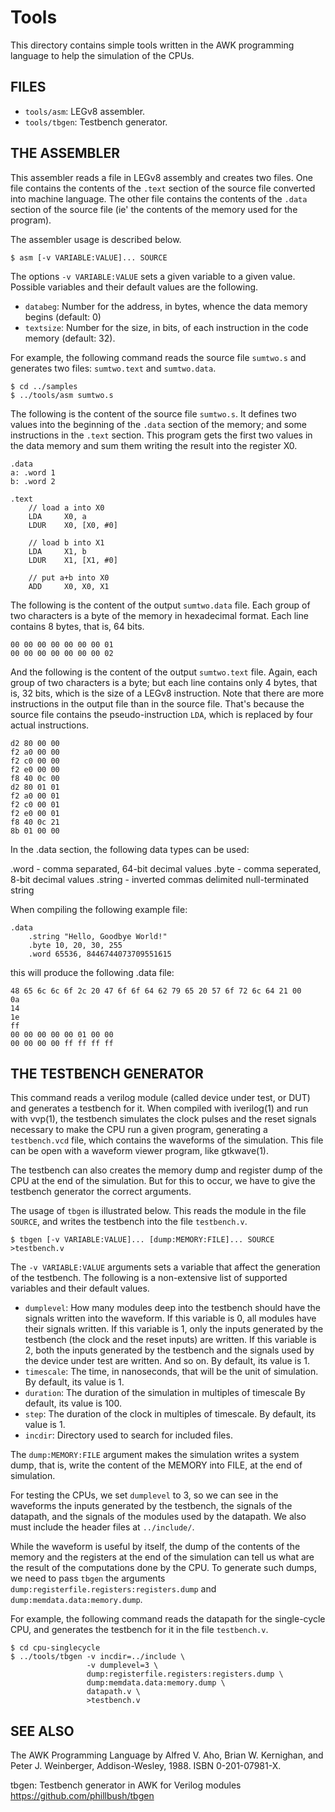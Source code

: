Tools
=====

This directory contains simple tools written in the AWK programming language
to help the simulation of the CPUs.

## FILES

* `tools/asm`:       LEGv8 assembler.
* `tools/tbgen`:     Testbench generator.


## THE ASSEMBLER

This assembler reads a file in LEGv8 assembly and creates two files.
One file contains the contents of the `.text` section of the source
file converted into machine language.  The other file contains the
contents of the `.data` section of the source file (ie' the contents
of the memory used for the program).

The assembler usage is described below.

	$ asm [-v VARIABLE:VALUE]... SOURCE

The options `-v VARIABLE:VALUE` sets a given variable to a given value.
Possible variables and their default values are the following.

* `databeg`: Number for the address, in bytes, whence the data memory begins (default: 0)
* `textsize`: Number for the size, in bits, of each instruction in the code memory (default: 32).

For example, the following command reads the source file `sumtwo.s` and
generates two files: `sumtwo.text` and `sumtwo.data`.

	$ cd ../samples
	$ ../tools/asm sumtwo.s

The following is the content of the source file `sumtwo.s`.
It defines two values into the beginning of the `.data` section of the memory;
and some instructions in the `.text` section.  This program gets the first two
values in the data memory and sum them writing the result into the register X0.

	.data
	a: .word 1
	b: .word 2
	
	.text
		// load a into X0
		LDA     X0, a
		LDUR    X0, [X0, #0]
	
		// load b into X1
		LDA     X1, b
		LDUR    X1, [X1, #0]
	
		// put a+b into X0
		ADD     X0, X0, X1

The following is the content of the output `sumtwo.data` file.
Each group of two characters is a byte of the memory in hexadecimal format.
Each line contains 8 bytes, that is, 64 bits.

	00 00 00 00 00 00 00 01
	00 00 00 00 00 00 00 02

And the following is the content of the output `sumtwo.text` file.
Again, each group of two characters is a byte; but each line contains
only 4 bytes, that is, 32 bits, which is the size of a LEGv8 instruction.
Note that there are more instructions in the output file than in the
source file.  That's because the source file contains the pseudo-instruction
`LDA`, which is replaced by four actual instructions.

	d2 80 00 00
	f2 a0 00 00
	f2 c0 00 00
	f2 e0 00 00
	f8 40 0c 00
	d2 80 01 01
	f2 a0 00 01
	f2 c0 00 01
	f2 e0 00 01
	f8 40 0c 21
	8b 01 00 00

In the .data section, the following data types can be used:

.word  	- comma separated, 64-bit decimal values
.byte	- comma seperated, 8-bit decimal values
.string	- inverted commas delimited null-terminated string

When compiling the following example file:

	.data
 		.string "Hello, Goodbye World!"
 		.byte 10, 20, 30, 255
   		.word 65536, 8446744073709551615

this will produce the following .data file:

	48 65 6c 6c 6f 2c 20 47 6f 6f 64 62 79 65 20 57 6f 72 6c 64 21 00
	0a
	14
	1e
	ff
	00 00 00 00 00 01 00 00
	00 00 00 00 ff ff ff ff


## THE TESTBENCH GENERATOR

This command reads a verilog module (called device under test, or DUT)
and generates a testbench for it.  When compiled with iverilog(1) and
run with vvp(1), the testbench simulates the clock pulses and the reset
signals necessary to make the CPU run a given program, generating a
`testbench.vcd` file, which contains the waveforms of the simulation.
This file can be open with a waveform viewer program, like gtkwave(1).

The testbench can also creates the memory dump and register dump of the
CPU at the end of the simulation.  But for this to occur, we have to give
the testbench generator the correct arguments.

The usage of `tbgen` is illustrated below.
This reads the module in the file `SOURCE`,
and writes the testbench into the file `testbench.v`.

	$ tbgen [-v VARIABLE:VALUE]... [dump:MEMORY:FILE]... SOURCE >testbench.v

The `-v VARIABLE:VALUE` arguments sets a variable that affect the generation
of the testbench.  The following is a non-extensive list of supported variables
and their default values.

* `dumplevel`:  How many modules deep into the testbench should have the
                signals written into the waveform.  If this variable is 0,
                all modules have their signals written.  If this variable
                is 1, only the inputs generated by the testbench (the clock
                and the reset inputs) are written.  If this variable is 2,
                both the inputs generated by the testbench and the signals
                used by the device under test are written.  And so on.
                By default, its value is 1.
* `timescale`:  The time, in nanoseconds, that will be the unit of simulation.
                By default, its value is 1.
* `duration`:   The duration of the simulation in multiples of timescale
                By default, its value is 100.
* `step`:       The duration of the clock in multiples of timescale.
                By default, its value is 1.
* `incdir`:     Directory used to search for included files.

The `dump:MEMORY:FILE` argument makes the simulation writes a system dump,
that is, write the content of the MEMORY into FILE, at the end of simulation.

For testing the CPUs, we set `dumplevel` to 3, so we can see in the waveforms
the inputs generated by the testbench, the signals of the datapath, and the
signals of the modules used by the datapath.  We also must include the header
files at `../include/`.

While the waveform is useful by itself, the dump of the contents of the memory
and the registers at the end of the simulation can tell us what are the result
of the computations done by the CPU.  To generate such dumps, we need to pass
`tbgen` the arguments `dump:registerfile.registers:registers.dump` and
`dump:memdata.data:memory.dump`.

For example, the following command reads the datapath for the single-cycle CPU,
and generates the testbench for it in the file `testbench.v`.

	$ cd cpu-singlecycle
	$ ../tools/tbgen -v incdir=../include \
	                 -v dumplevel=3 \
	                 dump:registerfile.registers:registers.dump \
	                 dump:memdata.data:memory.dump \
	                 datapath.v \
	                 >testbench.v


## SEE ALSO

The AWK Programming Language
by Alfred V. Aho, Brian W. Kernighan, and Peter J. Weinberger,
Addison-Wesley, 1988.
ISBN 0-201-07981-X.

tbgen: Testbench generator in AWK for Verilog modules 
https://github.com/phillbush/tbgen
